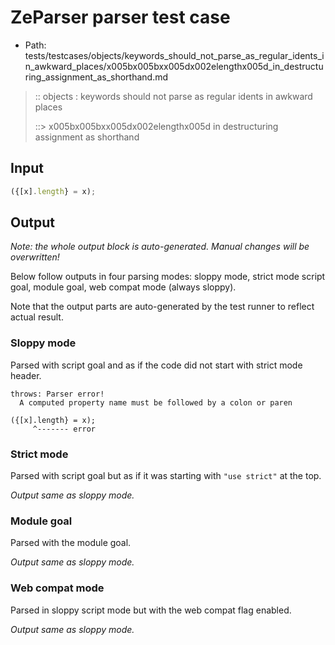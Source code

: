 # ZeParser parser test case

- Path: tests/testcases/objects/keywords_should_not_parse_as_regular_idents_in_awkward_places/x005bx005bxx005dx002elengthx005d_in_destructuring_assignment_as_shorthand.md

> :: objects : keywords should not parse as regular idents in awkward places
>
> ::> x005bx005bxx005dx002elengthx005d in destructuring assignment as shorthand

## Input

`````js
({[x].length} = x);
`````

## Output

_Note: the whole output block is auto-generated. Manual changes will be overwritten!_

Below follow outputs in four parsing modes: sloppy mode, strict mode script goal, module goal, web compat mode (always sloppy).

Note that the output parts are auto-generated by the test runner to reflect actual result.

### Sloppy mode

Parsed with script goal and as if the code did not start with strict mode header.

`````
throws: Parser error!
  A computed property name must be followed by a colon or paren

({[x].length} = x);
     ^------- error
`````

### Strict mode

Parsed with script goal but as if it was starting with `"use strict"` at the top.

_Output same as sloppy mode._

### Module goal

Parsed with the module goal.

_Output same as sloppy mode._

### Web compat mode

Parsed in sloppy script mode but with the web compat flag enabled.

_Output same as sloppy mode._
